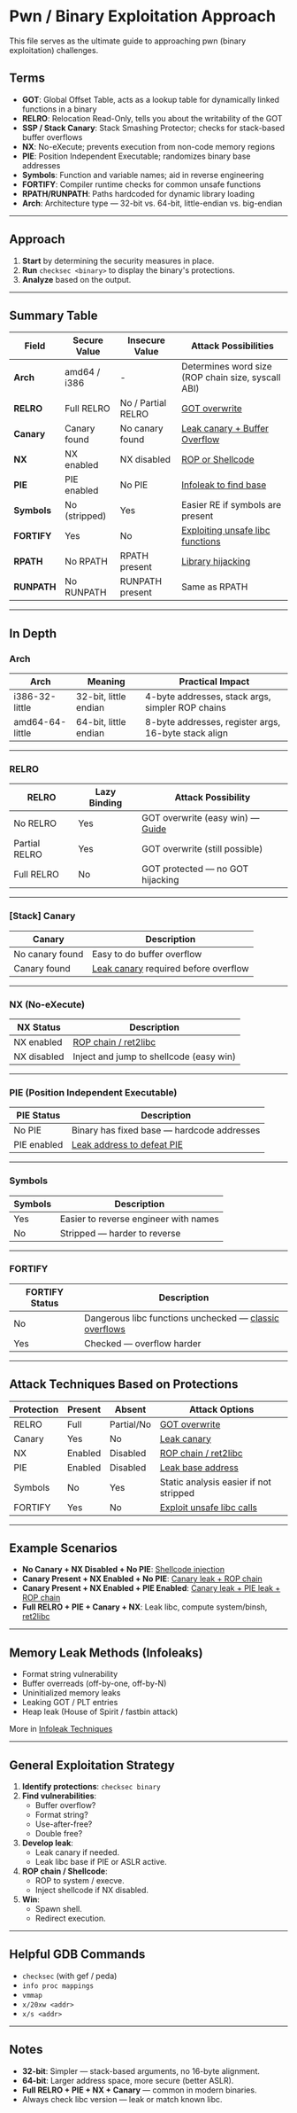 # Pwn / Binary Exploitation Approach

This file serves as the ultimate guide to approaching pwn (binary exploitation) challenges.

## Terms

- **GOT**: Global Offset Table, acts as a lookup table for dynamically linked functions in a binary
- **RELRO**: Relocation Read-Only, tells you about the writability of the GOT
- **SSP / Stack Canary**: Stack Smashing Protector; checks for stack-based buffer overflows
- **NX**: No-eXecute; prevents execution from non-code memory regions
- **PIE**: Position Independent Executable; randomizes binary base addresses
- **Symbols**: Function and variable names; aid in reverse engineering
- **FORTIFY**: Compiler runtime checks for common unsafe functions
- **RPATH/RUNPATH**: Paths hardcoded for dynamic library loading
- **Arch**: Architecture type — 32-bit vs. 64-bit, little-endian vs. big-endian

---

## Approach

1. **Start** by determining the security measures in place.
2. **Run** `checksec <binary>` to display the binary's protections.
3. **Analyze** based on the output.

---

## Summary Table

| Field        | Secure Value    | Insecure Value         | Attack Possibilities                                  |
| ------------ | --------------- | ---------------------- | ----------------------------------------------------- |
| **Arch**     | amd64 / i386     | -                      | Determines word size (ROP chain size, syscall ABI)     |
| **RELRO**    | Full RELRO       | No / Partial RELRO     | [GOT overwrite](guides/got_overwrite.md)                  |
| **Canary**   | Canary found     | No canary found        | [Leak canary + Buffer Overflow](guides/canary_bypass.md)  |
| **NX**       | NX enabled       | NX disabled            | [ROP or Shellcode](guides/rop_shellcode.md)               |
| **PIE**      | PIE enabled      | No PIE                 | [Infoleak to find base](guides/infoleak.md)               |
| **Symbols**  | No (stripped)    | Yes                    | Easier RE if symbols are present                      |
| **FORTIFY**  | Yes              | No                     | [Exploiting unsafe libc functions](guides/fortify_bypass.md) |
| **RPATH**    | No RPATH         | RPATH present          | [Library hijacking](guides/library_hijack.md)             |
| **RUNPATH**  | No RUNPATH       | RUNPATH present        | Same as RPATH                                          |

---

## In Depth

### **Arch**

| Arch             | Meaning                                                      | Practical Impact                                      |
| ---------------- | ------------------------------------------------------------ | ----------------------------------------------------- |
| i386-32-little    | 32-bit, little endian                                       | 4-byte addresses, stack args, simpler ROP chains      |
| amd64-64-little   | 64-bit, little endian                                       | 8-byte addresses, register args, 16-byte stack align  |

---

### **RELRO**

| RELRO         | Lazy Binding | Attack Possibility          |
| ------------- | ------------ | --------------------------- |
| No RELRO      | Yes          | GOT overwrite (easy win) — [Guide](guides/got_overwrite.md) |
| Partial RELRO | Yes          | GOT overwrite (still possible) |
| Full RELRO    | No           | GOT protected — no GOT hijacking |

---

### **[Stack] Canary**

| Canary         | Description                                                   |
| -------------- | ------------------------------------------------------------- |
| No canary found| Easy to do buffer overflow                                     |
| Canary found   | [Leak canary](guides/canary_bypass.md) required before overflow    |

---

### **NX (No-eXecute)**

| NX Status     | Description                                                    |
| ------------- | -------------------------------------------------------------- |
| NX enabled    | [ROP chain / ret2libc](guides/rop_shellcode.md)                     |
| NX disabled   | Inject and jump to shellcode (easy win)                         |

---

### **PIE (Position Independent Executable)**

| PIE Status    | Description                                                    |
| ------------- | -------------------------------------------------------------- |
| No PIE        | Binary has fixed base — hardcode addresses                     |
| PIE enabled   | [Leak address to defeat PIE](guides/infoleak.md)                   |

---

### **Symbols**

| Symbols       | Description                                                    |
| ------------- | -------------------------------------------------------------- |
| Yes           | Easier to reverse engineer with names                          |
| No            | Stripped — harder to reverse                                   |

---

### **FORTIFY**

| FORTIFY Status| Description                                                    |
| ------------- | -------------------------------------------------------------- |
| No            | Dangerous libc functions unchecked — [classic overflows](guides/fortify_bypass.md) |
| Yes           | Checked — overflow harder                                      |

---

## Attack Techniques Based on Protections

| Protection     | Present     | Absent      | Attack Options                               |
| -------------- | ----------- | ----------- | -------------------------------------------- |
| RELRO          | Full        | Partial/No  | [GOT overwrite](guides/got_overwrite.md)        |
| Canary         | Yes         | No          | [Leak canary](guides/canary_bypass.md)          |
| NX             | Enabled     | Disabled    | [ROP chain / ret2libc](guides/rop_shellcode.md) |
| PIE            | Enabled     | Disabled    | [Leak base address](guides/infoleak.md)         |
| Symbols        | No          | Yes         | Static analysis easier if not stripped      |
| FORTIFY        | Yes         | No          | [Exploit unsafe libc calls](guides/fortify_bypass.md) |

---

## Example Scenarios

- **No Canary + NX Disabled + No PIE**: [Shellcode injection](guides/rop_shellcode.md)
- **Canary Present + NX Enabled + No PIE**: [Canary leak + ROP chain](guides/canary_bypass.md)
- **Canary Present + NX Enabled + PIE Enabled**: [Canary leak + PIE leak + ROP chain](guides/infoleak.md)
- **Full RELRO + PIE + Canary + NX**: Leak libc, compute system/binsh, [ret2libc](guides/rop_shellcode.md)

---

## Memory Leak Methods (Infoleaks)

- Format string vulnerability
- Buffer overreads (off-by-one, off-by-N)
- Uninitialized memory leaks
- Leaking GOT / PLT entries
- Heap leak (House of Spirit / fastbin attack)

More in [Infoleak Techniques](guides/infoleak.md)

---

## General Exploitation Strategy

1. **Identify protections**: `checksec binary`
2. **Find vulnerabilities**:
   - Buffer overflow?
   - Format string?
   - Use-after-free?
   - Double free?
3. **Develop leak**:
   - Leak canary if needed.
   - Leak libc base if PIE or ASLR active.
4. **ROP chain / Shellcode**:
   - ROP to system / execve.
   - Inject shellcode if NX disabled.
5. **Win**:
   - Spawn shell.
   - Redirect execution.

---

## Helpful GDB Commands

- `checksec` (with gef / peda)
- `info proc mappings`
- `vmmap`
- `x/20xw <addr>`
- `x/s <addr>`

---

## Notes

- **32-bit**: Simpler — stack-based arguments, no 16-byte alignment.
- **64-bit**: Larger address space, more secure (better ASLR).
- **Full RELRO + PIE + NX + Canary** — common in modern binaries.
- Always check libc version — leak or match known libc.
